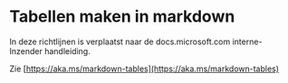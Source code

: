 # <a name="create-tables-in-markdown"></a>Tabellen maken in markdown

In deze richtlijnen is verplaatst naar de docs.microsoft.com interne-Inzender handleiding.

Zie [https://aka.ms/markdown-tables](https://aka.ms/markdown-tables)
